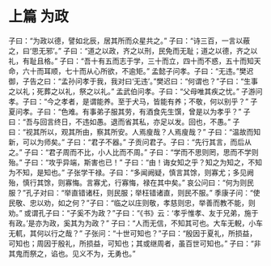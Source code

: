 # 上篇 为政
子曰：“为政以德，譬如北辰，居其所而众星共之。”
子曰：“诗三百，一言以蔽之，曰‘思无邪’。”
子曰：“道之以政，齐之以刑，民免而无耻；道之以德，齐之以礼，有耻且格。”
子曰：“吾十有五而志于学，三十而立，四十而不惑，五十而知天命，六十而耳顺，七十而从心所欲，不逾矩。”
孟懿子问孝。子曰：“无违。”樊迟御，子告之曰：“孟孙问孝于我，我对曰‘无违’。”樊迟曰：“何谓也？”子曰：“生事之以礼；死葬之以礼，祭之以礼。”
孟武伯问孝。子曰：“父母唯其疾之忧。”
子游问孝。子曰：“今之孝者，是谓能养。至于犬马，皆能有养；不敬，何以别乎？”
子夏问孝。子曰：“色难。有事弟子服其劳，有酒食先生馔，曾是以为孝乎？”
子曰：“吾与回言终日，不违如愚。退而省其私，亦足以发。回也，不愚。”
子曰：“视其所以，观其所由，察其所安。人焉廋哉？人焉廋哉？”
子曰：“温故而知新，可以为师矣。”
子曰：“君子不器。”
子贡问君子。子曰：“先行其言，而后从之。”
子曰：“君子周而不比，小人比而不周。”
子曰：“学而不思则罔，思而不学则殆。”
子曰：“攻乎异端，斯害也已！”
子曰：“由！诲女知之乎？知之为知之，不知为不知，是知也。”
子张学干禄。子曰：“多闻阙疑，慎言其馀，则寡尤；多见阙殆，慎行其馀，则寡悔。言寡尤，行寡悔，禄在其中矣。”
哀公问曰：“何为则民服？”孔子对曰：“举直错诸枉，则民服；举枉错诸直，则民不服。”
季康子问：“使民敬、忠以劝，如之何？”子曰：“临之以庄则敬，孝慈则忠，举善而教不能，则劝。”
或谓孔子曰：“子奚不为政？”子曰：“《书》云：‘孝乎惟孝、友于兄弟，施于有政。’是亦为政，奚其为为政？”
子曰：“人而无信，不知其可也。大车无輗，小车无軏，其何以行之哉？”
子张问：“十世可知也？”子曰：“殷因于夏礼，所损益，可知也；周因于殷礼，所损益，可知也；其或继周者，虽百世可知也。”
子曰：“非其鬼而祭之，谄也。见义不为，无勇也。”
